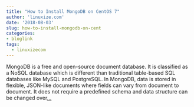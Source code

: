 ```yaml
---
title: "How to Install MongoDB on CentOS 7"
author: 'linuxize.com'
date: '2018-08-03'
slug: how-to-install-mongodb-on-cent
categories:
- bloglink
tags:
  - linuxizecom
---
```


MongoDB is a free and open-source document database. It is classified as a NoSQL database which is different than traditional table-based SQL databases like MySQL and PostgreSQL. In MongoDB, data is stored in flexible, JSON-like documents where fields can vary from document to document. It does not require a predefined schema and data structure can be changed over[... <i class="fas fa-external-link-alt"></i>](https://linuxize.com/post/how-to-install-mongodb-on-centos-7/)


